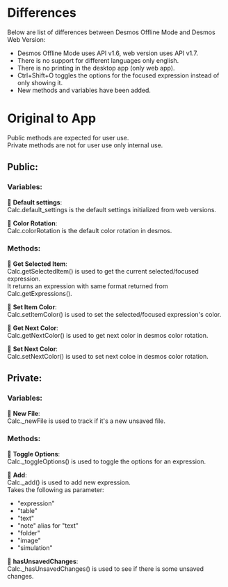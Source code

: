 # Differences

Below are list of differences between Desmos Offline Mode and Desmos Web Version:

- Desmos Offline Mode uses API v1.6, web version uses API v1.7.
- There is no support for different languages only english.
- There is no printing in the desktop app (only web app).
- Ctrl+Shift+O toggles the options for the focused expression instead of only showing it.
- New methods and variables have been added.

# Original to App

Public methods are expected for user use.  
Private methods are not for user use only internal use.

## Public:

### Variables:
&#x1F537; **Default settings**:  
Calc.default\_settings is the default settings initialized from web versions.

&#x1F537; **Color Rotation**:  
Calc.colorRotation is the default color rotation in desmos.

### Methods:
&#x1F537; **Get Selected Item**:  
Calc.getSelectedItem() is used to get the current selected/focused expression.  
It returns an expression with same format returned from Calc.getExpressions().

&#x1F537; **Set Item Color**:  
Calc.setItemColor() is used to set the selected/focused expression's color.

&#x1F537; **Get Next Color**:  
Calc.getNextColor() is used to get next color in desmos color rotation.

&#x1F537; **Set Next Color**:  
Calc.setNextColor() is used to set next coloe in desmos color rotation.


## Private:

### Variables:
&#x1F537; **New File**:  
Calc.\_newFile is used to track if it's a new unsaved file.

### Methods:
&#x1F537; **Toggle Options**:  
Calc.\_toggleOptions() is used to toggle the options for an expression.

&#x1F537; **Add**:  
Calc.\_add() is used to add new expression.  
Takes the following as parameter:
- "expression"
- "table"
- "text"
- "note" alias for "text"
- "folder"
- "image"
- "simulation"

&#x1F537; **hasUnsavedChanges**:  
Calc.\_hasUnsavedChanges() is used to see if there is some unsaved changes.
